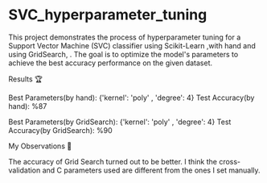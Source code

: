 # SVC_hyperparameter_tuning
This project demonstrates the process of hyperparameter tuning for a Support Vector Machine (SVC) classifier using Scikit-Learn ,with hand and using GridSearch, . The goal is to optimize the model's parameters to achieve the best accuracy performance on the given dataset.

Results 🏆

Best Parameters(by hand): {'kernel': 'poly' , 'degree': 4}
Test Accuracy(by hand): %87

Best Parameters(by GridSearch): {'kernel': 'poly' , 'degree': 4}
Test Accuracy(by GridSearch): %90

My Observations 🧐

The accuracy of Grid Search turned out to be better. I think the cross-validation and C parameters used are different from the ones I set manually.
